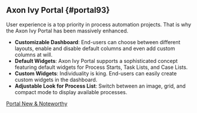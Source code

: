 ## Axon Ivy Portal {#portal93}

User experience is a top priority in process automation projects. 
That is why the Axon Ivy Portal has been massively enhanced.

- __Customizable Dashboard__: End-users can choose between different layouts, enable and disable default columns and even add custom columns at will.
- __Default Widgets__: Axon Ivy Portal supports a sophisticated concept featuring default widgets for Process Starts, Task Lists, and Case Lists.
- __Custom Widgets__: Individuality is king. End-users can easily create custom widgets in the dashboard.
- __Adjustable Look for Process List__: Switch between an image, grid, and compact mode to display available processes.

<div class="short-links">
	<a href="/portal/9.3/doc/portal-developer-guide/introduction/index.html#new-noteworthy-9-3"
		target="_blank" rel="noopener noreferrer">
		<i class="si si-book"></i> Portal New & Noteworthy
	</a>
</div>

